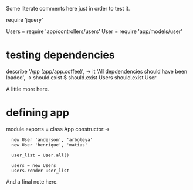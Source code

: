 Some literate comments here just in order to test it.

  require 'jquery'

  Users = require 'app/controllers/users'
  User = require 'app/models/user'

  # testing dependencies
  describe 'App (app/app.coffee)', ->
    it 'All depdendencies should have been loaded', ->
      should.exist $
      should.exist Users
      should.exist User

A little more here.

  # defining app
  module.exports = class App
    constructor:->

      new User 'anderson', 'arboleya'
      new User 'henrique', 'matias'

      user_list = User.all()

      users = new Users
      users.render user_list

And a final note here.